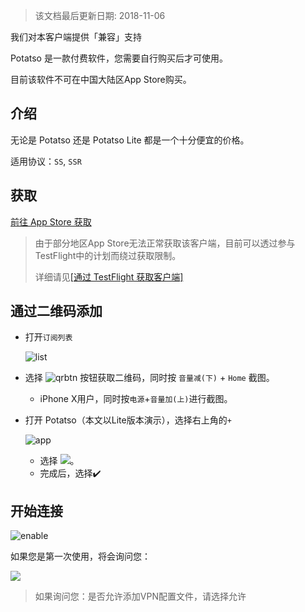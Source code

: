 > 该文档最后更新日期: 2018-11-06

<p class="info">我们对本客户端提供「兼容」支持</p>
<p class="tip">Potatso 是一款付费软件，您需要自行购买后才可使用。</p>
<p class="tip">目前该软件不可在中国大陆区App Store购买。</p>

## 介绍

无论是 Potatso 还是 Potatso Lite 都是一个十分便宜的价格。

适用协议：`SS`, `SSR`

## 获取

[前往 App Store 获取](https://itunes.apple.com/us/app/potatso-lite/id1239860606?mt=8)

> 由于部分地区App Store无法正常获取该客户端，目前可以透过参与TestFlight中的计划而绕过获取限制。
> 
> 详细请见[[通过 TestFlight 获取客户端]](/ios/testflight)

## 通过二维码添加

- 打开`订阅列表`

	![list](https://img.niconode.net/2017121405200728910Z3YPmfhe44OJWYF.png)

- 选择 ![qrbtn](https://img.niconode.net/2017072404162624824muXgrOT6L797d6g.png) 按钮获取二维码，同时按 `音量减(下)` + `Home` 截图。

	- iPhone X用户，同时按`电源`+`音量加(上)`进行截图。

- 打开 Potatso（本文以Lite版本演示），选择右上角的`+`

	![app](https://img.niconode.net/2017072404291383631488rlMI9K7cuP6Y.png)

	- 选择 ![](https://img.niconode.net/2017072404295527034SWXOvp30IUEmTch.png)。
	- 完成后，选择✔️

## 开始连接

![enable](https://img.niconode.net/2017072404320542749eJNTltBaPmaF9C5.png)

如果您是第一次使用，将会询问您：

![](https://img.niconode.net/2017072404323774234Sm4dfS7z8fMxFGW.png)

> 如果询问您：是否允许添加VPN配置文件，请选择允许